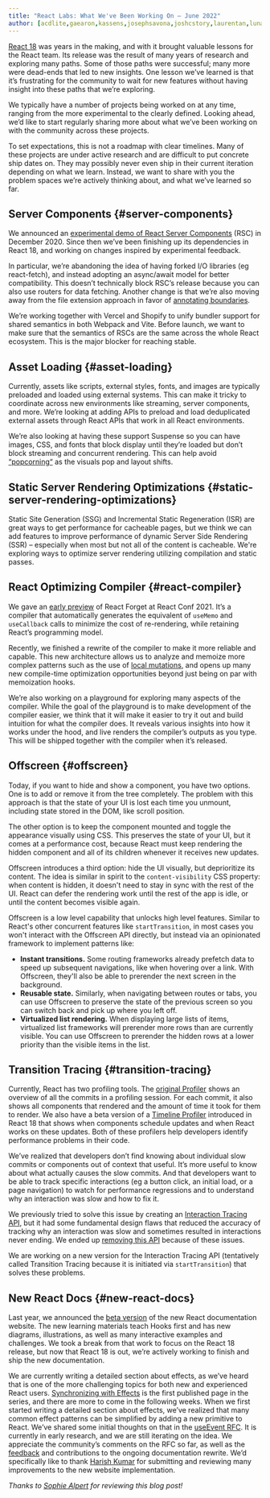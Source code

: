 ```yaml
---
title: "React Labs: What We've Been Working On – June 2022"
author: [acdlite,gaearon,kassens,josephsavona,joshcstory,laurentan,lunaruan,mengdichen,rickhanlonii,robertzhang,gsathya,sebmarkbage,huxpro]
---
```


[React 18](https://reactjs.org/blog/2022/03/29/react-v18.html) was years in the making, and with it brought valuable lessons for the React team. Its release was the result of many years of research and exploring many paths. Some of those paths were successful; many more were dead-ends that led to new insights. One lesson we’ve learned is that it’s frustrating for the community to wait for new features without having insight into these paths that we’re exploring.

We typically have a number of projects being worked on at any time, ranging from the more experimental to the clearly defined. Looking ahead, we’d like to start regularly sharing more about what we’ve been working on with the community across these projects.

To set expectations, this is not a roadmap with clear timelines. Many of these projects are under active research and are difficult to put concrete ship dates on. They may possibly never even ship in their current iteration depending on what we learn. Instead, we want to share with you the problem spaces we’re actively thinking about, and what we’ve learned so far.

## Server Components {#server-components}

We announced an [experimental demo of React Server Components](https://reactjs.org/blog/2020/12/21/data-fetching-with-react-server-components.html) (RSC) in December 2020. Since then we’ve been finishing up its dependencies in React 18, and working on changes inspired by experimental feedback.

In particular, we’re abandoning the idea of having forked I/O libraries (eg react-fetch), and instead adopting an async/await model for better compatibility. This doesn’t technically block RSC’s release because you can also use routers for data fetching. Another change is that we’re also moving away from the file extension approach in favor of [annotating boundaries](https://github.com/reactjs/rfcs/pull/189#issuecomment-1116482278).

We’re working together with Vercel and Shopify to unify bundler support for shared semantics in both Webpack and Vite. Before launch, we want to make sure that the semantics of RSCs are the same across the whole React ecosystem. This is the major blocker for reaching stable.

## Asset Loading {#asset-loading}

Currently, assets like scripts, external styles, fonts, and images are typically preloaded and loaded using external systems. This can make it tricky to coordinate across new environments like streaming, server components, and more.
We’re looking at adding APIs to preload and load deduplicated external assets through React APIs that work in all React environments.

We’re also looking at having these support Suspense so you can have images, CSS, and fonts that block display until they’re loaded but don’t block streaming and concurrent rendering. This can help avoid [“popcorning“](https://twitter.com/sebmarkbage/status/1516852731251724293) as the visuals pop and layout shifts.

## Static Server Rendering Optimizations {#static-server-rendering-optimizations}

Static Site Generation (SSG) and Incremental Static Regeneration (ISR) are great ways to get performance for cacheable pages, but we think we can add features to improve performance of dynamic Server Side Rendering (SSR) – especially when most but not all of the content is cacheable. We're exploring ways to optimize server rendering utilizing compilation and static passes.

## React Optimizing Compiler {#react-compiler}

We gave an [early preview](https://www.youtube.com/watch?v=lGEMwh32soc) of React Forget at React Conf 2021. It’s a compiler that automatically generates the equivalent of `useMemo` and `useCallback` calls to minimize the cost of re-rendering, while retaining React’s programming model.

Recently, we finished a rewrite of the compiler to make it more reliable and capable. This new architecture allows us to analyze and memoize more complex patterns such as the use of [local mutations](https://beta.reactjs.org/learn/keeping-components-pure#local-mutation-your-components-little-secret), and opens up many new compile-time optimization opportunities beyond just being on par with memoization hooks.

We’re also working on a playground for exploring many aspects of the compiler. While the goal of the playground is to make development of the compiler easier, we think that it will make it easier to try it out and build intuition for what the compiler does. It reveals various insights into how it works under the hood, and live renders the compiler’s outputs as you type. This will be shipped together with the compiler when it’s released.

## Offscreen {#offscreen}

Today, if you want to hide and show a component, you have two options. One is to add or remove it from the tree completely. The problem with this approach is that the state of your UI is lost each time you unmount, including state stored in the DOM, like scroll position.

The other option is to keep the component mounted and toggle the appearance visually using CSS. This preserves the state of your UI, but it comes at a performance cost, because React must keep rendering the hidden component and all of its children whenever it receives new updates.

Offscreen introduces a third option: hide the UI visually, but deprioritize its content. The idea is similar in spirit to the `content-visibility` CSS property: when content is hidden, it doesn't need to stay in sync with the rest of the UI. React can defer the rendering work until the rest of the app is idle, or until the content becomes visible again.

Offscreen is a low level capability that unlocks high level features. Similar to React's other concurrent features like `startTransition`, in most cases you won't interact with the Offscreen API directly, but instead via an opinionated framework to implement patterns like:

* **Instant transitions.** Some routing frameworks already prefetch data to speed up subsequent navigations, like when hovering over a link. With Offscreen, they'll also be able to prerender the next screen in the background.
* **Reusable state.** Similarly, when navigating between routes or tabs, you can use Offscreen to preserve the state of the previous screen so you can switch back and pick up where you left off.
* **Virtualized list rendering.** When displaying large lists of items, virtualized list frameworks will prerender more rows than are currently visible. You can use Offscreen to prerender the hidden rows at a lower priority than the visible items in the list.

## Transition Tracing {#transition-tracing}

Currently, React has two profiling tools. The [original Profiler](https://reactjs.org/blog/2018/09/10/introducing-the-react-profiler.html) shows an overview of all the commits in a profiling session. For each commit, it also shows all components that rendered and the amount of time it took for them to render. We also have a beta version of a [Timeline Profiler](https://github.com/reactwg/react-18/discussions/76) introduced in React 18 that shows when components schedule updates and when React works on these updates. Both of these profilers help developers identify performance problems in their code.

We’ve realized that developers don’t find knowing about individual slow commits or components out of context that useful. It’s more useful to know about what actually causes the slow commits. And that developers want to be able to track specific interactions (eg a button click, an initial load, or a page navigation) to watch for performance regressions and to understand why an interaction was slow and how to fix it.

We previously tried to solve this issue by creating an [Interaction Tracing API](https://gist.github.com/bvaughn/8de925562903afd2e7a12554adcdda16), but it had some fundamental design flaws that reduced the accuracy of tracking why an interaction was slow and sometimes resulted in interactions never ending. We ended up [removing this API](https://github.com/facebook/react/pull/20037) because of these issues.

We are working on a new version for the Interaction Tracing API (tentatively called Transition Tracing because it is initiated via `startTransition`) that solves these problems.

## New React Docs {#new-react-docs}

Last year, we announced the [beta version](https://beta.reactjs.org/) of the new React documentation website. The new learning materials teach Hooks first and has new diagrams, illustrations, as well as many interactive examples and challenges. We took a break from that work to focus on the React 18 release, but now that React 18 is out, we’re actively working to finish and ship the new documentation.

We are currently writing a detailed section about effects, as we’ve heard that is one of the more challenging topics for both new and experienced React users. [Synchronizing with Effects](https://beta.reactjs.org/learn/synchronizing-with-effects) is the first published page in the series, and there are more to come in the following weeks. When we first started writing a detailed section about effects, we’ve realized that many common effect patterns can be simplified by adding a new primitive to React. We’ve shared some initial thoughts on that in the [useEvent RFC](https://github.com/reactjs/rfcs/pull/220). It is currently in early research, and we are still iterating on the idea. We appreciate the community’s comments on the RFC so far, as well as the [feedback](https://github.com/reactjs/reactjs.org/issues/3308) and contributions to the ongoing documentation rewrite. We’d specifically like to thank [Harish Kumar](https://github.com/harish-sethuraman) for submitting and reviewing many improvements to the new website implementation.

*Thanks to [Sophie Alpert](https://sophiebits.com/) for reviewing this blog post!*
